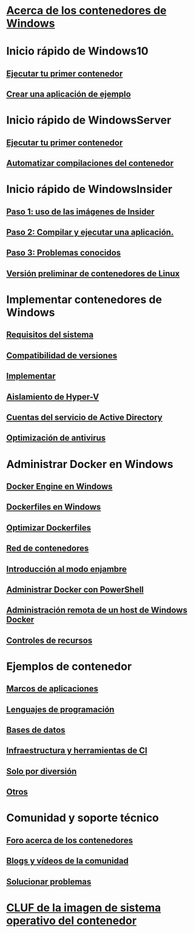 # [Acerca de los contenedores de Windows](about/index.md)

# Inicio rápido de Windows10
## [Ejecutar tu primer contenedor](quick-start/quick-start-windows-10.md)
## [Crear una aplicación de ejemplo](quick-start/building-sample-app.md)

# Inicio rápido de WindowsServer
## [Ejecutar tu primer contenedor](quick-start/quick-start-windows-server.md)
## [Automatizar compilaciones del contenedor](quick-start/quick-start-images.md)

# Inicio rápido de WindowsInsider
## [Paso 1: uso de las imágenes de Insider](quick-start/Using-Insider-Container-Images.md)
## [Paso 2: Compilar y ejecutar una aplicación.](quick-start/Nano-RS3-.NET-Core-and-PS.md)
## [Paso 3: Problemas conocidos](quick-start/Insider-Known-Issues.md)
## [Versión preliminar de contenedores de Linux](deploy-containers/linux-containers.md)

# Implementar contenedores de Windows
## [Requisitos del sistema](deploy-containers/system-requirements.md)
## [Compatibilidad de versiones](deploy-containers/version-compatibility.md)
## [Implementar](deploy-containers/deploy-containers-on-server.md)
## [Aislamiento de Hyper-V](manage-containers/hyperv-container.md)
## [Cuentas del servicio de Active Directory](manage-containers/manage-serviceaccounts.md)
## [Optimización de antivirus](https://msdn.microsoft.com/en-us/windows/hardware/drivers/ifs/anti-virus-optimization-for-windows-containers)

# Administrar Docker en Windows
## [Docker Engine en Windows](docker/configure_docker_daemon.md)
## [Dockerfiles en Windows](manage-docker/manage-windows-dockerfile.md)
## [Optimizar Dockerfiles](manage-docker/optimize-windows-dockerfile.md)
## [Red de contenedores](manage-containers/container-networking.md)
## [Introducción al modo enjambre](manage-containers/swarm-mode.md)
## [Administrar Docker con PowerShell](https://github.com/Microsoft/Docker-PowerShell)
## [Administración remota de un host de Windows Docker](management/manage_remotehost.md)
## [Controles de recursos](manage-containers/resource-controls.md)

# Ejemplos de contenedor
## [Marcos de aplicaciones](samples.md#Application-Frameworks)
## [Lenguajes de programación](samples.md#Programing-Languages)
## [Bases de datos](samples.md#Databases)
## [Infraestructura y herramientas de CI](samples.md#Infrastructure-and-CI-Tools)
## [Solo por diversión](samples.md#Just-for-Fun)
## [Otros](samples.md#Other)


# Comunidad y soporte técnico
## [Foro acerca de los contenedores](https://social.msdn.microsoft.com/Forums/en-US/home?forum=windowscontainers)
## [Blogs y vídeos de la comunidad](communitylinks.md)
## [Solucionar problemas](troubleshooting.md)


# [CLUF de la imagen de sistema operativo del contenedor](Images_EULA.md)
